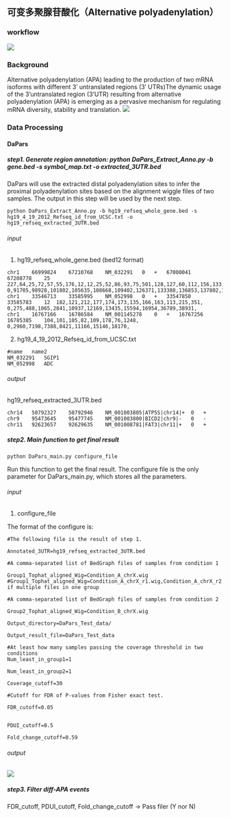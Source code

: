 ## 可变多聚腺苷酸化（Alternative polyadenylation）
### workflow
![](../.gitbook/assets/APA.F1.jpg)
### Background
Alternative polyadenylation (APA) leading to the production of two mRNA isoforms with different 3ʹ untranslated regions (3ʹ UTRs)The dynamic usage of the 3’untranslated region (3’UTR) resulting from alternative polyadenylation (APA) is emerging as a pervasive mechanism for regulating mRNA diversity, stability and translation.
![](../.gitbook/assets/APA.F2.jpg)
### Data Processing
#### DaPars
##### step1. Generate region annotation: python DaPars_Extract_Anno.py -b gene.bed -s symbol_map.txt -o extracted_3UTR.bed
DaPars will use the extracted distal polyadenylation sites to infer the proximal polyadenylation sites based on the alignment wiggle files of two samples. The output in this step will be used by the next step.

```
python DaPars_Extract_Anno.py -b hg19_refseq_whole_gene.bed -s hg19_4_19_2012_Refseq_id_from_UCSC.txt -o hg19_refseq_extracted_3UTR.bed

```
###### input
1. hg19_refseq_whole_gene.bed (bed12 format)
```
chr1	66999824	67210768	NM_032291	0	+	67000041	67208778	25	227,64,25,72,57,55,176,12,12,25,52,86,93,75,501,128,127,60,112,156,133,203,65,165,2013,	0,91705,98928,101802,105635,108668,109402,126371,133388,136853,137802,139139,142862,145536,147727,155006,156048,161292,185152,195122,199606,205193,206516,207130,208931,
chr1	33546713	33585995	NM_052998	0	+	33547850	33585783	12	182,121,212,177,174,173,135,166,163,113,215,351,	0,275,488,1065,2841,10937,12169,13435,15594,16954,36789,38931,
chr1	16767166	16786584	NM_001145278	0	+	16767256	16785385	104,101,105,82,109,178,76,1248,	0,2960,7198,7388,8421,11166,15146,18170,
```
2. hg19_4_19_2012_Refseq_id_from_UCSC.txt
```
#name	name2
NM_032291	SGIP1
NM_052998	ADC
```
###### output
hg19_refseq_extracted_3UTR.bed
```
chr14	50792327	50792946	NM_001003805|ATP5S|chr14|+	0	+
chr9	95473645	95477745	NM_001003800|BICD2|chr9|-	0	-
chr11	92623657	92629635	NM_001008781|FAT3|chr11|+	0	+
```

##### step2. Main function to get final result
```
python DaPars_main.py configure_file
```
Run this function to get the final result. The configure file is the only parameter for DaPars_main.py, which stores all the parameters.
###### input
1. configure_file

The format of the configure is:
```
#The following file is the result of step 1.

Annotated_3UTR=hg19_refseq_extracted_3UTR.bed

#A comma-separated list of BedGraph files of samples from condition 1

Group1_Tophat_aligned_Wig=Condition_A_chrX.wig
#Group1_Tophat_aligned_Wig=Condition_A_chrX_r1.wig,Condition_A_chrX_r2.wig if multiple files in one group

#A comma-separated list of BedGraph files of samples from condition 2

Group2_Tophat_aligned_Wig=Condition_B_chrX.wig

Output_directory=DaPars_Test_data/

Output_result_file=DaPars_Test_data

#At least how many samples passing the coverage threshold in two conditions
Num_least_in_group1=1

Num_least_in_group2=1

Coverage_cutoff=30

#Cutoff for FDR of P-values from Fisher exact test.

FDR_cutoff=0.05


PDUI_cutoff=0.5

Fold_change_cutoff=0.59
```
###### output
![](../.gitbook/assets/APA.F3.jpg)

##### step3. Filter diff-APA events
FDR_cutoff, PDUI_cutoff, Fold_change_cutoff → Pass filer (Y nor N)
